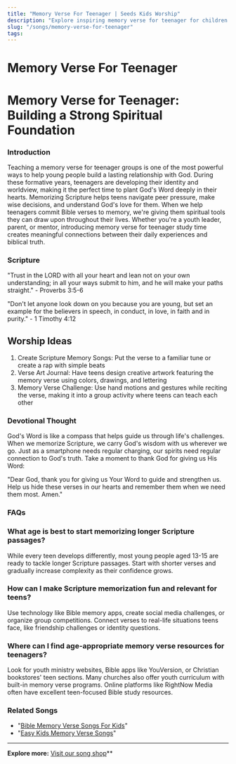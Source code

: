 ```yaml
---
title: "Memory Verse For Teenager | Seeds Kids Worship"
description: "Explore inspiring memory verse for teenager for children's worship and faith development. Biblical music resources for families and ministry."
slug: "/songs/memory-verse-for-teenager"
tags:
---
```


# Memory Verse For Teenager

# Memory Verse for Teenager: Building a Strong Spiritual Foundation

### Introduction
Teaching a memory verse for teenager groups is one of the most powerful ways to help young people build a lasting relationship with God. During these formative years, teenagers are developing their identity and worldview, making it the perfect time to plant God's Word deeply in their hearts. Memorizing Scripture helps teens navigate peer pressure, make wise decisions, and understand God's love for them. When we help teenagers commit Bible verses to memory, we're giving them spiritual tools they can draw upon throughout their lives. Whether you're a youth leader, parent, or mentor, introducing memory verse for teenager study time creates meaningful connections between their daily experiences and biblical truth.

### Scripture
"Trust in the LORD with all your heart and lean not on your own understanding; in all your ways submit to him, and he will make your paths straight." - Proverbs 3:5-6

"Don't let anyone look down on you because you are young, but set an example for the believers in speech, in conduct, in love, in faith and in purity." - 1 Timothy 4:12

## Worship Ideas
1. Create Scripture Memory Songs: Put the verse to a familiar tune or create a rap with simple beats
2. Verse Art Journal: Have teens design creative artwork featuring the memory verse using colors, drawings, and lettering
3. Memory Verse Challenge: Use hand motions and gestures while reciting the verse, making it into a group activity where teens can teach each other

### Devotional Thought
God's Word is like a compass that helps guide us through life's challenges. When we memorize Scripture, we carry God's wisdom with us wherever we go. Just as a smartphone needs regular charging, our spirits need regular connection to God's truth. Take a moment to thank God for giving us His Word:

"Dear God, thank you for giving us Your Word to guide and strengthen us. Help us hide these verses in our hearts and remember them when we need them most. Amen."

### FAQs

### What age is best to start memorizing longer Scripture passages?
While every teen develops differently, most young people aged 13-15 are ready to tackle longer Scripture passages. Start with shorter verses and gradually increase complexity as their confidence grows.

### How can I make Scripture memorization fun and relevant for teens?
Use technology like Bible memory apps, create social media challenges, or organize group competitions. Connect verses to real-life situations teens face, like friendship challenges or identity questions.

### Where can I find age-appropriate memory verse resources for teenagers?
Look for youth ministry websites, Bible apps like YouVersion, or Christian bookstores' teen sections. Many churches also offer youth curriculum with built-in memory verse programs. Online platforms like RightNow Media often have excellent teen-focused Bible study resources.

### Related Songs

- "[Bible Memory Verse Songs For Kids](/songs/bible-memory-verse-songs-for-kids/)"
- "[Easy Kids Memory Verse Songs](/songs/easy-kids-memory-verse-songs/)"

---

**Explore more:** [Visit our song shop](https://seedskidsworship.com/shop)**

<!-- Schema Markup -->
<script type="application/ld+json">
{
  "@context": "https://schema.org",
  "@type": "MusicRecording",
  "name": "Memory Verse For Teenager",
  "byArtist": {
    "@type": "MusicGroup",
    "name": "Seeds Kids Worship"
  },
  "isFamilyFriendly": true,
  "url": "https://seedskidsworship.com/songs/memory-verse-for-teenager/"
}
</script>